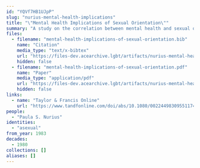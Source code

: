 ```yaml
---
id: "YQVf7HB1UJpP"
slug: "nurius-mental-health-implications"
title: "\"Mental Health Implications of Sexual Orientation\""
summary: "A study on the correlation between mental health and sexual orientation which includes asexual people as a sample group"
files:
  - filename: "mental-health-implications-of-sexual-orientation.bib"
    name: "Citation"
    media_type: "text/x-bibtex"
    url: "https://files-dev.acearchive.lgbt/artifacts/nurius-mental-health-implications/mental-health-implications-of-sexual-orientation.bib"
    hidden: false
  - filename: "mental-health-implications-of-sexual-orientation.pdf"
    name: "Paper"
    media_type: "application/pdf"
    url: "https://files-dev.acearchive.lgbt/artifacts/nurius-mental-health-implications/mental-health-implications-of-sexual-orientation.pdf"
    hidden: false
links:
  - name: "Taylor & Francis Online"
    url: "https://www.tandfonline.com/doi/abs/10.1080/00224498309551174"
people:
  - "Paula S. Nurius"
identities:
  - "asexual"
from_year: 1983
decades:
  - 1980
collections: []
aliases: []
---
```

